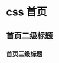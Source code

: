 # css 首页 <Badge text="beta" type="warn"/> <Badge text="0.10.1+"/> <Badge text="默认主题"/>

## 首页二级标题

### 首页三级标题
